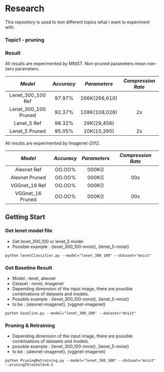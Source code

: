 # Research

This repository is used to test different topics what i want to experiment with.

### Topic1 - pruning

### Result

All results are experimented by MNIST.
Non-pruned parameters mean non-zero parameters.

*Model* | *Accuracy* | *Parameters* | *Compression Rate*
:---: | :---: | :---: | :---:  
Lenet_300_100 Ref | 97.97% | 266K(266,610) | 
Lenet_300_100 Pruned | 92.37% | 108K(108,026) | 2x 
Lenet_5 Ref | 98.32% | 29K(29,456) | 
Lenet_5 Pruned | 95.05% | 10K(10,395) | 2x 

All results are experimented by Imagenet-2012.

*Model* | *Accuracy* | *Parameters* | *Compression Rate*
:---: | :---: | :---: | :---:
Alexnet Ref | OO.OO% | 000K() | 
Alexnet Pruned | OO.OO% | 000K() | 00x 
VGGnet_16 Ref | OO.OO% | 000K() | 
VGGnet_16 Pruned | OO.OO% | 000K() | 00x

## Getting Start
### Get lenet model file
- Get lenet_300_100 or lenet_5 model 
- Possible example : {lenet_300_100-mnist}, {lenet_5-mnist}
```shell
python lenetClassifier.py --model="lenet_300_100" --dataset="mnist"
```

### Get Baseline Result
- Model : lenet, alexnet
- Dataset : mnist, imagenet
- Depending dimension of the input image, there are possible combinations of datasets and models.
- Possible example : {lenet_300_100-mnist}, {lenet_5-mnist}
- to be : {alexnet-imagenet}, {vggnet-imagenet}
```shell
python baseline.py --model="lenet_300_100" --dataset="mnist"
```

### Pruning & Retraining
- Depending dimension of the input image, there are possible combinations of datasets and models.
- possible example : {lenet_300_100-mnist}, {lenet_5-mnist}
- to be : {alexnet-imagenet}, {vggnet-imagenet}
```shell
python PruningRetraining.py --model="lenet_300_100" --dataset="mnist" --pruningThreshold=0.5
```